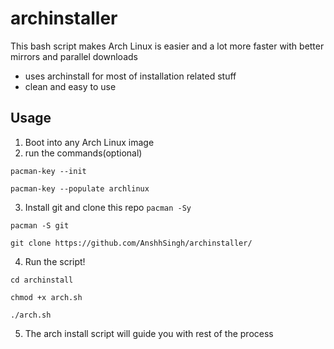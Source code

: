 # archinstaller
This bash script makes Arch Linux is easier and a lot more faster with better mirrors and parallel downloads 
- uses archinstall for most of installation related stuff
- clean and easy to use
## Usage
 1) Boot into any Arch Linux image
 2) run the commands(optional)

   `pacman-key --init`

   `pacman-key --populate archlinux`

3) Install git and clone this repo
`pacman -Sy`

`pacman -S git`
 
`git clone https://github.com/AnshhSingh/archinstaller/`

4) Run the script!

`cd archinstall`

`chmod +x arch.sh`

`./arch.sh`

5) The arch install script will guide you with rest of the process 
